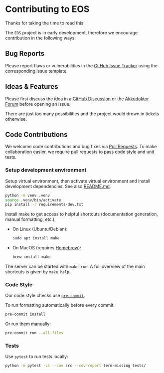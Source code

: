# Contributing to EOS

Thanks for taking the time to read this!

The `EOS` project is in early development, therefore we encourage contribution in the following ways:

## Bug Reports

Please report flaws or vulnerabilities in the [GitHub Issue Tracker](https://github.com/Akkudoktor-EOS/EOS/issues) using the corresponding issue template.

## Ideas & Features

Please first discuss the idea in a [GitHub Discussion](https://github.com/Akkudoktor-EOS/EOS/discussions) or the [Akkudoktor Forum](https://www.akkudoktor.net/forum/diy-energie-optimierungssystem-opensource-projekt/) before opening an issue.

There are just too many possibilities and the project would drown in tickets otherwise.

## Code Contributions

We welcome code contributions and bug fixes via [Pull Requests](https://github.com/Akkudoktor-EOS/EOS/pulls).
To make collaboration easier, we require pull requests to pass code style and unit tests.


### Setup development environment

Setup virtual environment, then activate virtual environment and install development dependencies.
See also [README.md](README.md).

```bash
python -m venv .venv
source .venv/bin/activate
pip install -r requirements-dev.txt
```

Install make to get access to helpful shortcuts (documentation generation, manual formatting, etc.).

- On Linux (Ubuntu/Debian):

  ```bash
  sudo apt install make
  ```

- On MacOS (requires [Homebrew](https://brew.sh)):

  ```zsh
  brew install make
  ```

The server can be started with `make run`. A full overview of the main shortcuts is given by `make help`.

### Code Style

Our code style checks use [`pre-commit`](https://pre-commit.com).

To run formatting automatically before every commit:

```bash
pre-commit install
```

Or run them manually:

```bash
pre-commit run --all-files
```

### Tests

Use `pytest` to run tests locally:

```bash
python -m pytest -vs --cov src --cov-report term-missing tests/
```
